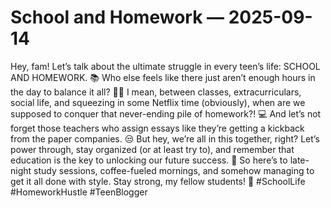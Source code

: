 # School and Homework — 2025-09-14

Hey, fam! Let’s talk about the ultimate struggle in every teen’s life: SCHOOL AND HOMEWORK. 📚 Who else feels like there just aren’t enough hours in the day to balance it all? 🤷‍♀️ I mean, between classes, extracurriculars, social life, and squeezing in some Netflix time (obviously), when are we supposed to conquer that never-ending pile of homework?! 💻 And let’s not forget those teachers who assign essays like they’re getting a kickback from the paper companies. 😒 But hey, we’re all in this together, right? Let’s power through, stay organized (or at least try to), and remember that education is the key to unlocking our future success. 💪 So here’s to late-night study sessions, coffee-fueled mornings, and somehow managing to get it all done with style. Stay strong, my fellow students! 💯 #SchoolLife #HomeworkHustle #TeenBlogger